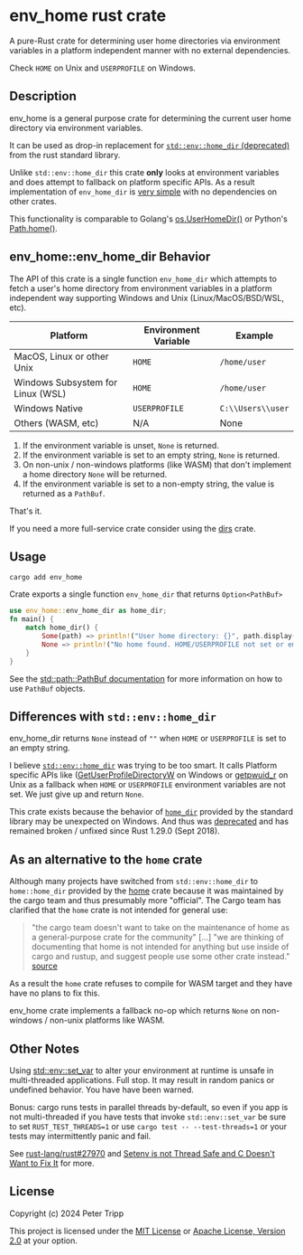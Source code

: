 # env_home rust crate

A pure-Rust crate for determining user home directories via environment variables
in a platform independent manner with no external dependencies.

Check `HOME` on Unix and `USERPROFILE` on Windows.

## Description

env_home is a general purpose crate for determining the current user
home directory via environment variables.

It can be used as drop-in replacement for
[`std::env::home_dir` (deprecated)](https://doc.rust-lang.org/std/env/fn.home_dir.html)
from the rust standard library.

Unlike `std::env::home_dir` this crate **only** looks at environment variables
and does attempt to fallback on platform specific APIs. As a result implementation
of `env_home_dir` is [very simple](src/lib.rs) with no dependencies on other crates.

This functionality is comparable to Golang's [os.UserHomeDir()](https://pkg.go.dev/os#UserHomeDir)
or Python's [Path.home()](https://docs.python.org/3/library/pathlib.html#pathlib.Path.home).

## env_home::env_home_dir Behavior

The API of this crate is a single function `env_home_dir`
which attempts to fetch a user's home directory from environment variables
in a platform independent way supporting Windows and Unix (Linux/MacOS/BSD/WSL, etc).

| Platform                          | Environment Variable | Example           |
| --------------------------------- | -------------------- | ----------------- |
| MacOS, Linux or other Unix        | `HOME`               | `/home/user`      |
| Windows Subsystem for Linux (WSL) | `HOME`               | `/home/user`      |
| Windows Native                    | `USERPROFILE`        | `C:\\Users\\user` |
| Others (WASM, etc)                | N/A                  | None              |

1. If the environment variable is unset, `None` is returned.
2. If the environment variable is set to an empty string, `None` is returned.
3. On non-unix / non-windows platforms (like WASM) that don't implement
   a home directory `None` will be returned.
4. If the environment variable is set to a non-empty string, the value is returned as a `PathBuf`.

That's it.

If you need a more full-service crate consider using the [dirs](https://crates.io/crates/dirs) crate.

## Usage

```shell
cargo add env_home
```

Crate exports a single function `env_home_dir` that returns `Option<PathBuf>`

```rust
use env_home::env_home_dir as home_dir;
fn main() {
    match home_dir() {
        Some(path) => println!("User home directory: {}", path.display()),
        None => println!("No home found. HOME/USERPROFILE not set or empty"),
    }
}
```

See the [std::path::PathBuf documentation](https://doc.rust-lang.org/std/path/struct.PathBuf.html)
for more information on how to use `PathBuf` objects.

## Differences with `std::env::home_dir`

env_home_dir returns `None` instead of `""` when `HOME` or `USERPROFILE` is set to an empty string.

I believe
[`std::env::home_dir`](https://doc.rust-lang.org/std/env/fn.home_dir.html)
was trying to be too smart. It calls Platform specific APIs like
([GetUserProfileDirectoryW](https://learn.microsoft.com/en-us/windows/win32/api/userenv/nf-userenv-getuserprofiledirectoryw)
on Windows or [getpwuid_r](https://linux.die.net/man/3/getpwuid_r) on Unix
as a fallback when `HOME` or `USERPROFILE` environment variables are not set.
We just give up and return `None`.

This crate exists because the behavior of
[`home_dir`](https://doc.rust-lang.org/std/env/fn.home_dir.html)
provided by the standard library may be unexpected on Windows.
And thus was
[deprecated](https://doc.rust-lang.org/std/env/fn.home_dir.html#deprecation)
and has remained broken / unfixed since Rust 1.29.0 (Sept 2018).

## As an alternative to the `home` crate

Although many projects have switched from `std::env::home_dir` to `home::home_dir` provided
by the [home](https://crates.io/crates/home) crate because it was maintained by the cargo team
and thus presumably more "official". The Cargo team has clarified that the `home` crate is
not intended for general use:

> "the cargo team doesn't want to take on the maintenance of home as a general-purpose crate for the community" [...]
> "we are thinking of documenting that home is not intended for anything but use inside of cargo and rustup, and suggest people use some other crate instead."
> [source](https://github.com/rust-lang/cargo/issues/12297)

As a result the `home` crate refuses to compile for WASM target and they have have no plans to fix this.

env_home crate implements a fallback no-op which returns `None`
on non-windows / non-unix platforms like WASM.

## Other Notes

Using
[std::env::set_var](https://doc.rust-lang.org/std/env/fn.set_var.html) to alter your environment
at runtime is unsafe in multi-threaded applications. Full stop.
It may result in random panics or undefined behavior. You have have been warned.

Bonus: cargo runs tests in parallel threads by-default, so even if you app is not multi-threaded
if you have tests that invoke `std::env::set_var` be sure to set `RUST_TEST_THREADS=1`
or use `cargo test -- --test-threads=1` or your tests may intermittently panic and fail.

See [rust-lang/rust#27970](https://github.com/rust-lang/rust/issues/27970) and
[Setenv is not Thread Safe and C Doesn't Want to Fix It](https://www.evanjones.ca/setenv-is-not-thread-safe.html)
for more.

## License

Copyright (c) 2024 Peter Tripp

This project is licensed under the [MIT License](LICENSE-MIT)
or [Apache License, Version 2.0](LICENSE-APACHE) at your option.
